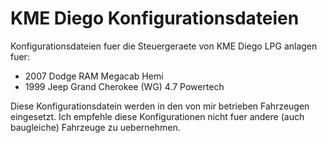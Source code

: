 # KME Diego Konfigurationsdateien

Konfigurationsdateien fuer die Steuergeraete von KME Diego LPG anlagen fuer:
* 2007 Dodge RAM Megacab Hemi
* 1999 Jeep Grand Cherokee (WG) 4.7 Powertech

Diese Konfigurationsdatein werden in den von mir betrieben Fahrzeugen eingesetzt. Ich empfehle diese Konfigurationen nicht fuer andere (auch baugleiche) Fahrzeuge zu uebernehmen.
